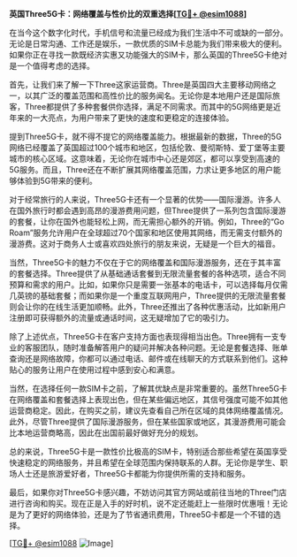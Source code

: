 **英国Three5G卡：网络覆盖与性价比的双重选择[[TG💪+ @esim1088](https://t.me/s/esim1088)]**

在当今这个数字化时代，手机信号和流量已经成为我们生活中不可或缺的一部分。无论是日常沟通、工作还是娱乐，一款优质的SIM卡总能为我们带来极大的便利。如果你正在寻找一款既经济实惠又功能强大的SIM卡，那么英国的Three5G卡绝对是一个值得考虑的选择。

首先，让我们来了解一下Three这家运营商。Three是英国四大主要移动网络之一，以其广泛的覆盖范围和高性价比的服务闻名。无论你是本地用户还是国际旅客，Three都提供了多种套餐供你选择，满足不同需求。而其中的5G网络更是近年来的一大亮点，为用户带来了更快的速度和更稳定的连接体验。

提到Three5G卡，就不得不提它的网络覆盖能力。根据最新的数据，Three的5G网络已经覆盖了英国超过100个城市和地区，包括伦敦、曼彻斯特、爱丁堡等主要城市的核心区域。这意味着，无论你在城市中心还是郊区，都可以享受到高速的5G服务。而且，Three还在不断扩展其网络覆盖范围，力求让更多地区的用户能够体验到5G带来的便利。

对于经常旅行的人来说，Three5G卡还有一个显著的优势——国际漫游。许多人在国外旅行时都会遇到高昂的漫游费用问题，但Three提供了一系列包含国际漫游的套餐，让你在国外也能轻松上网，而无需担心额外的开销。例如，Three的“Go Roam”服务允许用户在全球超过70个国家和地区使用其网络，而无需支付额外的漫游费。这对于商务人士或喜欢四处旅行的朋友来说，无疑是一个巨大的福音。

当然，Three5G卡的魅力不仅在于它的网络覆盖和国际漫游服务，还在于其丰富的套餐选择。Three提供了从基础通话套餐到无限流量套餐的各种选项，适合不同预算和需求的用户。比如，如果你只是需要一张基本的电话卡，可以选择每月仅需几英镑的基础套餐；而如果你是一个重度互联网用户，Three提供的无限流量套餐则会让你的在线生活更加顺畅。此外，Three还推出了各种优惠活动，比如新用户注册即可获得额外的流量或通话时间，这无疑增加了它的吸引力。

除了上述优点，Three5G卡在客户支持方面也表现得相当出色。Three拥有一支专业的客服团队，随时准备解答用户的疑问并解决各种问题。无论是套餐选择、账单查询还是网络故障，你都可以通过电话、邮件或在线聊天的方式联系到他们。这种贴心的服务让用户在使用过程中感到安心和满意。

当然，在选择任何一款SIM卡之前，了解其优缺点是非常重要的。虽然Three5G卡在网络覆盖和套餐选择上表现出色，但在某些偏远地区，其信号强度可能不如其他运营商稳定。因此，在购买之前，建议先查看自己所在区域的具体网络覆盖情况。此外，尽管Three提供了国际漫游服务，但在某些国家或地区，其漫游费用可能会比本地运营商略高，因此在出国前最好做好充分的规划。

总的来说，Three5G卡是一款性价比极高的SIM卡，特别适合那些希望在英国享受快速稳定的网络服务，并且希望在全球范围内保持联系的人群。无论你是学生、职场人士还是旅游爱好者，Three5G卡都能为你提供所需的支持和服务。

最后，如果你对Three5G卡感兴趣，不妨访问其官方网站或前往当地的Three门店进行咨询和购买。现在正是入手的好时机，说不定还能赶上一些限时优惠哦！无论是为了更好的网络体验，还是为了节省通讯费用，Three5G卡都是一个不错的选择。

[[TG💪+ @esim1088](https://t.me/s/esim1088) ![Image](https://i.postimg.cc/4NQfJmqS/Snipaste-2025-05-13-00-14-12.png)]
